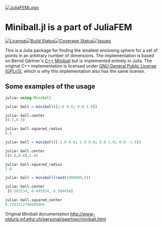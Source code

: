[![JuliaFEMLogo](https://github.com/JuliaFEM/JuliaFEM.jl/blob/master/docs/logo/JuliaFEMLogo_128x128.png)](http://www.juliafem.org)

# Miniball.jl is a part of JuliaFEM

[![License](https://img.shields.io/github/license/JuliaFEM/Miniball.jl.svg?branch=master)](https://github.com/JuliaFEM/Miniball.jl/blob/master/LICENSE.md)[![Build Status](https://travis-ci.org/JuliaFEM/Miniball.jl.svg?branch=master)](https://travis-ci.org/JuliaFEM/Miniball.jl)[![Coverage Status](https://coveralls.io/repos/github/JuliaFEM/Miniball.jl/badge.svg?branch=master)](https://coveralls.io/github/JuliaFEM/Miniball.jl?branch=master)[![Issues](https://img.shields.io/github/issues/JuliaFEM/Miniball.jl.svg?branch=master)](https://github.com/JuliaFEM/Miniball.jl/issues)

This is a Julia package for finding the smallest enclosing sphere for a set of points in an arbitrary number of dimensions.  The implementation is based on Bernd Gärtner's [C++ Miniball](https://www.inf.ethz.ch/personal/gaertner/miniball.html) but is implemented entirely in Julia.  The original C++ implementation is licensed under [GNU General Public License (GPLv3)](http://www.gnu.org/copyleft/gpl.html), which is why this implementation also has the same license.

## Some examples of the usage

```julia
julia> using Miniball

julia> ball = miniball([1.0 0.0; 0.0 1.0])

julia> ball.center
[0.5,0.5]

julia> ball.squared_radius
0.5

julia> ball = miniball([-1.0 0.0; 1.0 0.0; 0.0 1.0; 0.0 -1.0])

julia> ball.center
([0.0,0.0],1.0)

julia> ball.squared_radius
1.0

julia> ball = miniball(rand(1000000,3))

julia> ball.center
 [0.502234, 0.495934, 0.504458]

julia> ball.squared_center
0.7283212748080066

```
Original Miniball documentation http://www-oldurls.inf.ethz.ch/personal/gaertner/miniball.html

